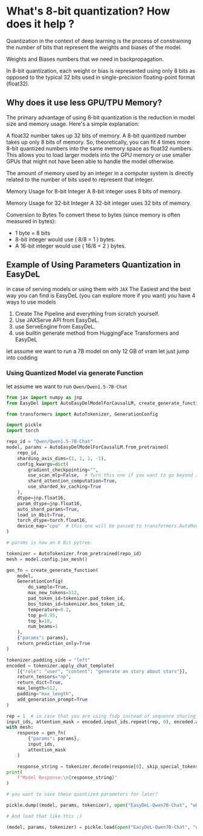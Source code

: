 # What's 8-bit quantization? How does it help ?

Quantization in the context of deep learning is the process of constraining the number of bits that represent the
weights and biases of the model.

Weights and Biases numbers that we need in backpropagation.

In 8-bit quantization, each weight or bias is represented using only 8 bits as opposed to the typical 32 bits used in
single-precision floating-point format (float32).

## Why does it use less GPU/TPU Memory?

The primary advantage of using 8-bit quantization is the reduction in model size and memory usage. Here's a simple
explanation:

A float32 number takes up 32 bits of memory.
A 8-bit quantized number takes up only 8 bits of memory.
So, theoretically, you can fit 4 times more 8-bit quantized numbers into the same memory space as float32 numbers. This
allows you to load larger models into the GPU memory or use smaller GPUs that might not have been able to handle the
model otherwise.

The amount of memory used by an integer in a computer system is directly related to the number of bits used to represent
that integer.

Memory Usage for 8-bit Integer
A 8-bit integer uses 8 bits of memory.

Memory Usage for 32-bit Integer
A 32-bit integer uses 32 bits of memory.

Conversion to Bytes
To convert these to bytes (since memory is often measured in bytes):

- 1 byte = 8 bits
- 8-bit integer would use ( 8/8 = 1 ) bytes.
- A 16-bit integer would use ( 16/8 = 2 ) bytes.

## Example of Using Parameters Quantization in EasyDeL

in case of serving models or using them with `JAX` The Easiest and the best way you can find
is EasyDeL (you can explore more if you want) you have 4 ways to use models

1. Create The Pipeline and everything from scratch yourself.
2. Use JAXServe API from EasyDeL.
3. use ServeEngine from EasyDeL.
4. use builtin generate method from HuggingFace Transformers and EasyDeL

let assume we want to run a 7B model on only 12 GB of vram let just jump into codding

### Using Quantized Model via generate Function

let assume we want to run `Qwen/Qwen1.5-7B-Chat`

```python
from jax import numpy as jnp
from EasyDel import AutoEasyDelModelForCausalLM, create_generate_function

from transformers import AutoTokenizer, GenerationConfig

import pickle
import torch

repo_id = "Qwen/Qwen1.5-7B-Chat"
model, params = AutoEasyDelModelForCausalLM.from_pretrained(
    repo_id,
    sharding_axis_dims=(1, 1, 1, -1),
    config_kwargs=dict(
        gradient_checkpointing="",
        use_scan_mlp=False,  # Turn this one if you want to go beyond 32K sequence length.
        shard_attention_computation=True,
        use_sharded_kv_caching=True
    ),
    dtype=jnp.float16,
    param_dtype=jnp.float16,
    auto_shard_params=True,
    load_in_8bit=True,
    torch_dtype=torch.float16,
    device_map="cpu"  # this one will be passed to transformers.AutoModelForCausalLM
)

# params is now an 8 Bit pytree.

tokenizer = AutoTokenizer.from_pretrained(repo_id)
mesh = model.config.jax_mesh()

gen_fn = create_generate_function(
    model,
    GenerationConfig(
        do_sample=True,
        max_new_tokens=512,
        pad_token_id=tokenizer.pad_token_id,
        bos_token_id=tokenizer.bos_token_id,
        temperature=0.2,
        top_p=0.95,
        top_k=10,
        num_beams=1
    ),
    {"params": params},
    return_prediction_only=True
)

tokenizer.padding_side = "left"
encoded = tokenizer.apply_chat_template(
    [{"role": "user", "content": "generate an story about stars"}],
    return_tensors="np",
    return_dict=True,
    max_length=512,
    padding="max_length",
    add_generation_prompt=True
)

rep = 1  # in case that you are using fsdp instead of sequence sharing change this to your fsdp mesh shape 
input_ids, attention_mask = encoded.input_ids.repeat(rep, 0), encoded.attention_mask.repeat(rep, 0)
with mesh:
    response = gen_fn(
        {"params": params},
        input_ids,
        attention_mask
    )

    response_string = tokenizer.decode(response[0], skip_special_tokens=True)
print(
    f"Model Response:\n{response_string}"
)

# you want to save these quantized parameters for later?

pickle.dump((model, params, tokenizer), open("EasyDeL-Qwen7B-Chat", "wb"))

# And load that like this ;)

(model, params, tokenizer) = pickle.load(open("EasyDeL-Qwen7B-Chat", "wb"))

```